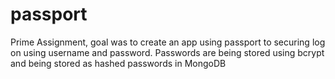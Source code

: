 # passport

Prime Assignment, goal was to create an app using passport to securing log on using username and password.  Passwords are being stored using bcrypt and being stored as hashed passwords in MongoDB
